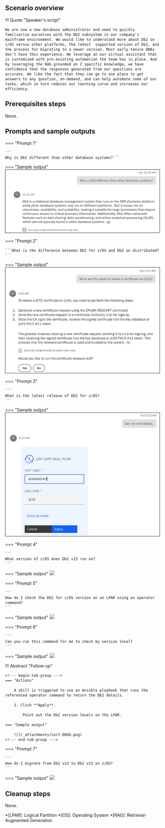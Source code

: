## Scenario overview

!!! Quote "Speaker's script"

    We are now a new database administrator and need to quickly familiarize ourselves with the Db2 subsystem in our company's mainframe environment. We would like to understand more about Db2 on z/OS versus other platforms, the latest  supported version of Db2, and the process for migrating to a newer version. Most early-tenure DBAs don't have this experience. We leverage an our virtual assistant that is customized with pre-existing automation the team has in place. And by leveraging the RAG grounded on Z specific knowledge, we have confidence that the responses generated from our questions are accurate. We like the fact that they can go to one place to get answers to any question, on-demand, and can help automate some of our tasks, which in turn reduces our learning curve and increases our efficiency.

## Prerequisites steps
None.

## Prompts and sample outputs
<!--- begin-tab-group --->
=== "Prompt 1"

    ```
    Why is Db2 different than other database systems?```

=== "Sample output"
    ![](_attachments/db2-001a.png)
<!--- end-tab-group --->
<!--- begin-tab-group --->
=== "Prompt 2"

    ```What is the difference between Db2 for z/OS and Db2 on distributed?```

=== "Sample output"
    ![](_attachments/cert-002a.png)
<!--- end-tab-group --->
<!--- begin-tab-group --->
=== "Prompt 3"

    ```
    What is the latest release of Db2 for z/OS?
    ```

=== "Sample output"
    ![](_attachments/cert-003a.png)
<!--- end-tab-group --->
<!--- begin-tab-group --->
=== "Prompt 4"

    ```
    What version of z/OS does Db2 v13 run on?
    ```

=== "Sample output"
    ![](_attachments/cert-004a.png)
<!--- end-tab-group --->
<!--- begin-tab-group --->
=== "Prompt 5"

    ```
    How do I check the Db2 for z/OS version on an LPAR using an operator command?
    ```

=== "Sample output"
    ![](_attachments/cert-005a.png)
<!--- end-tab-group --->
<!--- begin-tab-group --->
=== "Prompt 6"

    ```
    Can you run this command for me to check my version level?
    ```

=== "Sample output"
    ![](_attachments/cert-006a.png)
<!--- end-tab-group --->
!!! Abstract "Follow-up"

    <!--- begin-tab-group --->
    === "Actions"

        A skill is triggered to use an Ansible playbook that runs the referenced operator command to return the Db2 details. 
    
        1. Click **Apply**.

            Point out the Db2 version levels on the LPAR.

    === "Sample output"
    
        ![](_attachments/cert-006b.png)
    <!--- end-tab-group --->
<!--- end-tab-group --->
<!--- begin-tab-group --->
=== "Prompt 7"

    ```
    How do I migrate from Db2 v12 to Db2 v13 on z/OS?
    ```

=== "Sample output"
    ![](_attachments/cert-007a.png)
<!--- end-tab-group --->
## Cleanup steps
None.

<!-- Abbreviations -->
*[LPAR]: Logical Partition
*[OS]: Operating System
*[RAG]: Retrieval-Augmented Generation